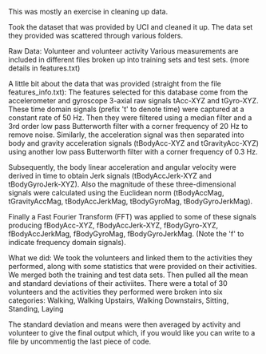 This was mostly an exercise in cleaning up data. 

Took the dataset that was provided by UCI and cleaned it up. The data set they provided was scattered through various folders.

Raw Data:
Volunteer and volunteer activity
Various measurements are included in different files broken up into training sets and test sets. (more details in features.txt)

A little bit about the data that was provided (straight from the file features_info.txt):
The features selected for this database come from the accelerometer and gyroscope 3-axial raw signals tAcc-XYZ and tGyro-XYZ. These time domain signals (prefix 't' to denote time) were captured at a constant rate of 50 Hz. Then they were filtered using a median filter and a 3rd order low pass Butterworth filter with a corner frequency of 20 Hz to remove noise. Similarly, the acceleration signal was then separated into body and gravity acceleration signals (tBodyAcc-XYZ and tGravityAcc-XYZ) using another low pass Butterworth filter with a corner frequency of 0.3 Hz. 

Subsequently, the body linear acceleration and angular velocity were derived in time to obtain Jerk signals (tBodyAccJerk-XYZ and tBodyGyroJerk-XYZ). Also the magnitude of these three-dimensional signals were calculated using the Euclidean norm (tBodyAccMag, tGravityAccMag, tBodyAccJerkMag, tBodyGyroMag, tBodyGyroJerkMag). 

Finally a Fast Fourier Transform (FFT) was applied to some of these signals producing fBodyAcc-XYZ, fBodyAccJerk-XYZ, fBodyGyro-XYZ, fBodyAccJerkMag, fBodyGyroMag, fBodyGyroJerkMag. (Note the 'f' to indicate frequency domain signals). 

What we did:
We took the volunteers and linked them to the activities they performed, along with some statistics that were provided on their
activities. We merged both the training and test data sets. Then pulled all the mean and standard deviations of their activiites.
There were a total of 30 volunteers and the activities they performed were broken into six categories:
Walking, Walking Upstairs, Walking Downstairs, Sitting, Standing, Laying

The standard deviation and means were then averaged by activity and volunteer to give the final output which, if you would
like you can write to a file by uncommentig the last piece of code.
